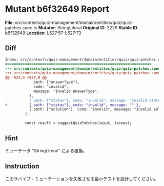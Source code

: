 # Mutant b6f32649 Report

**File**: src/contexts/quiz-management/domain/entities/quiz/quiz-patches.spec.ts
**Mutator**: StringLiteral
**Original ID**: 2229
**Stable ID**: b6f32649
**Location**: L527:57–L527:73

## Diff

```diff
Index: src/contexts/quiz-management/domain/entities/quiz/quiz-patches.spec.ts
===================================================================
--- src/contexts/quiz-management/domain/entities/quiz/quiz-patches.spec.ts	original
+++ src/contexts/quiz-management/domain/entities/quiz/quiz-patches.spec.ts	mutated #2229
@@ -523,9 +523,9 @@
             path: ["answerType"],
             code: "invalid",
             message: "Invalid answerType",
           },
-          { path: ["status"], code: "invalid", message: "Invalid status" },
+          { path: ["status"], code: "invalid", message: "" },
           { path: ["solution"], code: "invalid", message: "Invalid solution" },
         ];
 
         const result = suggestQuizPatches(input, issues);
```

## Hint

ミューテータ "StringLiteral" による置換。

## Instruction

このサバイブ・ミューテーションを失敗させる最小テストを設計してください。
